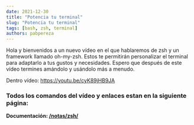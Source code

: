 ```yaml
---
date: 2021-12-30  
title: "Potencia tu terminal"
slug: "Potencia tu terminal"
tags: [bash, zsh, terminal]
authors: pabpereza
---
```


Hola y bienvenidos a un nuevo vídeo en el que hablaremos de zsh y un framework llamado oh-my-zsh. Estos te permitirán personalizar el terminal para adaptarlo a tus gustos y necesidades. Espero que después de este vídeo termines amándolo y usándolo más a menudo.

Dentro vídeo:
https://youtu.be/cyK89jHB9JA 



### Todos los comandos del vídeo y enlaces estan en la siguiente página:
**Documentación: [/notas/zsh/](/docs/notas/zsh)**

